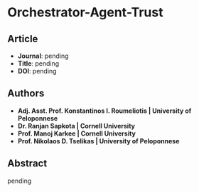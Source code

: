 # Orchestrator-Agent-Trust

## Article
* **Journal**: pending
* **Title**: pending
* **DOI**: pending

## Authors
* **Adj. Asst. Prof. Konstantinos I. Roumeliotis | University of Peloponnese**
* **Dr. Ranjan Sapkota | Cornell University**
* **Prof. Manoj Karkee | Cornell University**
* **Prof. Nikolaos D. Tselikas | University of Peloponnese**

## Abstract
pending
